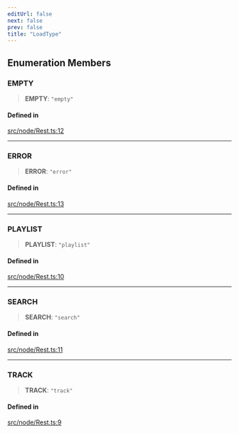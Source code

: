 ```yaml
---
editUrl: false
next: false
prev: false
title: "LoadType"
---
```


## Enumeration Members

### EMPTY

> **EMPTY**: `"empty"`

#### Defined in

[src/node/Rest.ts:12](https://github.com/shipgirlproject/shoukaku/blob/f3e4f8953c070c0cdfec493d072e6a22e3555895/src/node/Rest.ts#L12)

***

### ERROR

> **ERROR**: `"error"`

#### Defined in

[src/node/Rest.ts:13](https://github.com/shipgirlproject/shoukaku/blob/f3e4f8953c070c0cdfec493d072e6a22e3555895/src/node/Rest.ts#L13)

***

### PLAYLIST

> **PLAYLIST**: `"playlist"`

#### Defined in

[src/node/Rest.ts:10](https://github.com/shipgirlproject/shoukaku/blob/f3e4f8953c070c0cdfec493d072e6a22e3555895/src/node/Rest.ts#L10)

***

### SEARCH

> **SEARCH**: `"search"`

#### Defined in

[src/node/Rest.ts:11](https://github.com/shipgirlproject/shoukaku/blob/f3e4f8953c070c0cdfec493d072e6a22e3555895/src/node/Rest.ts#L11)

***

### TRACK

> **TRACK**: `"track"`

#### Defined in

[src/node/Rest.ts:9](https://github.com/shipgirlproject/shoukaku/blob/f3e4f8953c070c0cdfec493d072e6a22e3555895/src/node/Rest.ts#L9)
